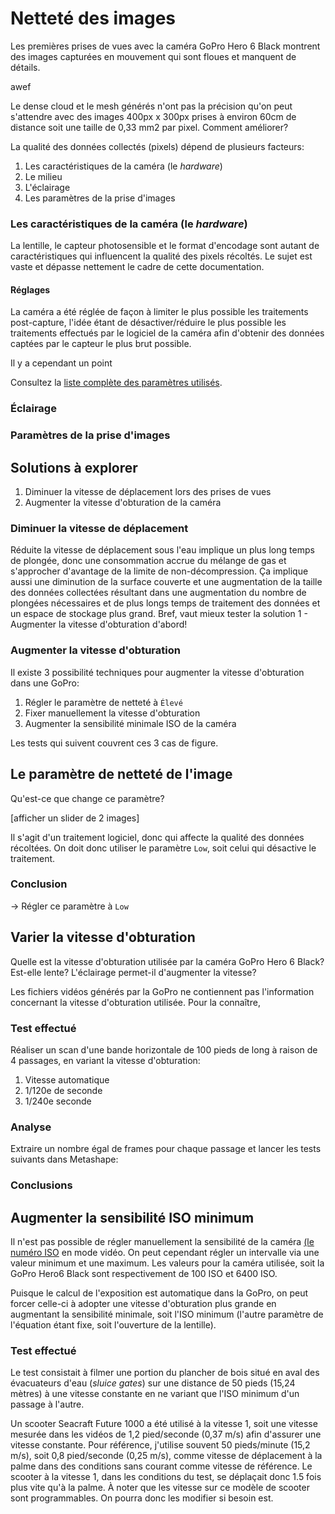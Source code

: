 # Netteté des images

Les premières prises de vues avec la caméra GoPro Hero 6 Black montrent des images capturées en mouvement qui sont floues et manquent de détails.

awef

Le dense cloud et le mesh générés n'ont pas la précision qu'on peut s'attendre avec des images 400px x 300px prises à environ 60cm de distance soit une taille de 0,33 mm2 par pixel. Comment améliorer?

La qualité des données collectés (pixels) dépend de plusieurs facteurs:

1. Les caractéristiques de la caméra (le _hardware_)
2. Le milieu
3. L'éclairage
4. Les paramètres de la prise d'images

### Les caractéristiques de la caméra (le _hardware_)

La lentille, le capteur photosensible et le format d'encodage sont autant de caractéristiques qui influencent la qualité des pixels récoltés. Le sujet est vaste et dépasse nettement le cadre de cette documentation.

#### Réglages

La caméra a été réglée de façon à limiter le plus possible les traitements post-capture, l'idée étant de désactiver/réduire le plus possible les traitements effectués par le logiciel de la caméra afin d'obtenir des données captées par le capteur le plus brut possible.

Il y a cependant un point

Consultez la [liste complète des paramètres utilisés](../../collecte/materiel-utilise.md#camera).

### Éclairage

### Paramètres de la prise d'images

## Solutions à explorer

1. Diminuer la vitesse de déplacement lors des prises de vues
2. Augmenter la vitesse d'obturation de la caméra

### Diminuer la vitesse de déplacement

Réduite la vitesse de déplacement sous l'eau implique un plus long temps de plongée, donc une consommation accrue du mélange de gas et s'approcher d'avantage de la limite de non-décompression. Ça implique aussi une diminution de la surface couverte et une augmentation de la taille des données collectées résultant dans une augmentation du nombre de plongées nécessaires et de plus longs temps de traitement des données et un espace de stockage plus grand. Bref, vaut mieux tester la solution 1 - Augmenter la vitesse d'obturation d'abord!

### Augmenter la vitesse d'obturation

Il existe 3 possibilité techniques pour augmenter la vitesse d'obturation dans une GoPro:

1. Régler le paramètre de netteté à `Élevé`
2. Fixer manuellement la vitesse d'obturation
3. Augmenter la sensibilité minimale ISO de la caméra

Les tests qui suivent couvrent ces 3 cas de figure.

## Le paramètre de netteté de l'image

Qu'est-ce que change ce paramètre?

[afficher un slider de 2 images]

Il s'agit d'un traitement logiciel, donc qui affecte la qualité des données récoltées. On doit donc utiliser le paramètre `Low`, soit celui qui désactive le traitement.

### Conclusion

-> Régler ce paramètre à `Low`

## Varier la vitesse d'obturation

Quelle est la vitesse d'obturation utilisée par la caméra GoPro Hero 6 Black? Est-elle lente? L'éclairage permet-il d'augmenter la vitesse?

Les fichiers vidéos générés par la GoPro ne contiennent pas l'information concernant la vitesse d'obturation utilisée. Pour la connaître,

### Test effectué

Réaliser un scan d'une bande horizontale de 100 pieds de long à raison de 4 passages, en variant la vitesse d'obturation:

1. Vitesse automatique
2. 1/120e de seconde
3. 1/240e seconde

### Analyse

Extraire un nombre égal de frames pour chaque passage et lancer les tests suivants dans Metashape:

### Conclusions

## Augmenter la sensibilité ISO minimum

Il n'est pas possible de régler manuellement la sensibilité de la caméra [(le numéro ISO](https://www.adobe.com/ca_fr/creativecloud/photography/discover/iso.html) en mode vidéo. On peut cependant régler un intervalle via une valeur minimum et une maximum. Les valeurs pour la caméra utilisée, soit la GoPro Hero6 Black sont respectivement de 100 ISO et 6400 ISO.

Puisque le calcul de l'exposition est automatique dans la GoPro, on peut forcer celle-ci à adopter une vitesse d'obturation plus grande en augmentant la sensibilité minimale, soit l'ISO minimum (l'autre paramètre de l'équation étant fixe, soit l'ouverture de la lentille).

### Test effectué

Le test consistait à filmer une portion du plancher de bois situé en aval des évacuateurs d'eau (_sluice gates_) sur une distance de 50 pieds (15,24 mètres) à une vitesse constante en ne variant que l'ISO minimum d'un passage à l'autre.

Un scooter Seacraft Future 1000 a été utilisé à la vitesse 1, soit une vitesse mesurée dans les vidéos de 1,2 pied/seconde (0,37 m/s) afin d'assurer une vitesse constante. Pour référence, j'utilise souvent 50 pieds/minute (15,2 m/s), soit 0,8 pied/seconde (0,25 m/s), comme vitesse de déplacement à la palme dans des conditions sans courant comme vitesse de référence. Le scooter à la vitesse 1, dans les conditions du test, se déplaçait donc 1.5 fois plus vite qu'à la palme. À noter que les vitesse sur ce modèle de scooter sont programmables. On pourra donc les modifier si besoin est.
